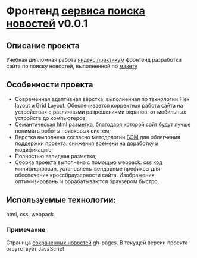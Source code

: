 # Фронтенд [сервиса поиска новостей](https://yagushevskij.github.io/serch-news-frontend/) v0.0.1

## Описание проекта
Учебная дипломная работа [яндекс.практикум](https://praktikum.yandex.ru/) фронтенд разработки сайта по поиску новостей, выполненной по [макету](https://www.figma.com/file/Dhl21eRzzbFMBe0DU9SglF/Diploma-WEB-v2.0-(for-students)?node-id=157%3A1528)

## Особенности проекта
- Современная адаптивная вёрстка, выполненная по технологии Flex layout и Grid Layout. 
Обеспечивается корректная работа сайта на устройствах с различными разрешениями экранов: от мобильных устройств до компьютеров;
- Семантическая html разметка, благодаря которой сайт будут лучше понимать роботы поисковых систем;
- Верстка выполнена согласно методологии [БЭМ](https://ru.bem.info/) для облегчения поддержки проекта: снижения времени на доработку и модификацию;
- Полностью валидная разметка;
- Сборка проекта выполнена с помощью webpack: css код минифицирован, установлены вендорные префиксы для обеспечения кроссбраузерности сайта.
Изображения оптимизированы и обрабатываются браузером быстро.

## Используемые технологии:
html, css, webpack

### Примечание
Страница [сохраненных новостей](https://yagushevskij.github.io/serch-news-frontend/saved-news.html) gh-pages.
В текущей версии проекта отсутствует JavaScript
